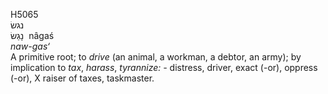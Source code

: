 <body>
  <p>H5065<br>  נגשׂ  <br> נָגַשׂ  ‎  nâgaś  <br><i>naw-gas‘ </i><br>A primitive root; to <i>drive</i> (an animal, a workman, a debtor, an army); by implication to <i>tax</i>, <i>harass</i>, <i>tyrannize: - </i>distress, driver, exact (-or), oppress (-or), X raiser of taxes, taskmaster.<br></p>
 </body>